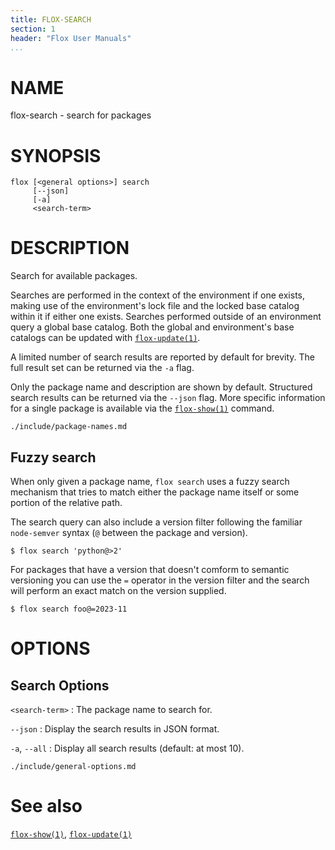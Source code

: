 ```yaml
---
title: FLOX-SEARCH
section: 1
header: "Flox User Manuals"
...
```



# NAME

flox-search - search for packages

# SYNOPSIS

```
flox [<general options>] search
     [--json]
     [-a]
     <search-term>
```

# DESCRIPTION

Search for available packages.

Searches are performed in the context of the environment if one exists,
making use of the environment's lock file and the locked base catalog within it
if either one exists.
Searches performed outside of an environment query a global base catalog.
Both the global and environment's base catalogs can be updated with
[`flox-update(1)`](./flox-update.md).

A limited number of search results are reported by default for brevity.
The full result set can be returned via the `-a` flag.

Only the package name and description are shown by default.
Structured search results can be returned via the `--json` flag.
More specific information for a single package is available via the
[`flox-show(1)`](./flox-show.md) command.

```{.include}
./include/package-names.md
```

## Fuzzy search
When only given a package name,
`flox search` uses a fuzzy search mechanism that tries to match either the
package name itself or some portion of the relative path.

The search query can also include a version filter following the
familiar `node-semver` syntax (`@` between the package and version).
```text
$ flox search 'python@>2'
```

For packages that have a version that doesn't comform to semantic versioning
you can use the `=` operator in the version filter
and the search will perform an exact match on the version supplied.
```text
$ flox search foo@=2023-11
```

# OPTIONS

## Search Options

`<search-term>`
:   The package name to search for.

`--json`
:   Display the search results in JSON format.

`-a`, `--all`
:   Display all search results (default: at most 10).

```{.include}
./include/general-options.md
```

# See also
[`flox-show(1)`](./flox-show.md),
[`flox-update(1)`](./flox-update.md)
